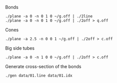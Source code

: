 Bonds
```
./plane -a 0 -n 0 1 0 ~/g.off | ./2line
./plane -a 0 -n 0 1 0 ~/g.off | ./2off > q.off
```

Cones
```
./plane -a 2.5 -n 0 0 1 ~/g.off | ./2off > c.off
```

Big side tubes
```
./plane -a 0 -n 1 0 0 ~/g.off | ./2off > c.off
```

Generate cross-section of the bonds
```
./gen data/01.line data/01.idx
```